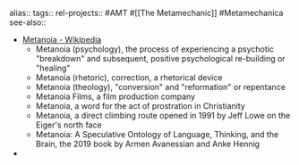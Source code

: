 alias::
tags::
rel-projects:: #AMT #[[The Metamechanic]] #Metamechanica 
see-also::

- [Metanoia - Wikipedia](https://en.wikipedia.org/wiki/Metanoia)
	- Metanoia (psychology), the process of experiencing a psychotic "breakdown" and subsequent, positive psychological re-building or "healing"
	- Metanoia (rhetoric), correction, a rhetorical device
	- Metanoia (theology), "conversion" and "reformation" or repentance
	- Metanoia Films, a film production company
	- Metanoia, a word for the act of prostration in Christianity
	- Metanoia, a direct climbing route opened in 1991 by Jeff Lowe on the Eiger's north face
	- Metanoia: A Speculative Ontology of Language, Thinking, and the Brain, the 2019 book by Armen Avanessian and Anke Hennig
-